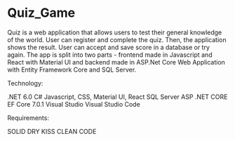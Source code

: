# Quiz_Game
Quiz is a web application that allows users to test their general knowledge of the world.
User can register and complete the quiz. Then, the application shows the result. User can accept and save score in a database or try again.
The app is split into two parts - frontend made in Javascript and React with Material UI and backend made in ASP.Net Core Web Application with Entity Framework Core and SQL Server.

Technology:

.NET 6.0
C#
Javascript, CSS, Material UI, React
SQL Server
ASP .NET CORE 
EF Core 7.0.1
Visual Studio
Visual Studio Code

Requirements:

SOLID
DRY
KISS
CLEAN CODE
